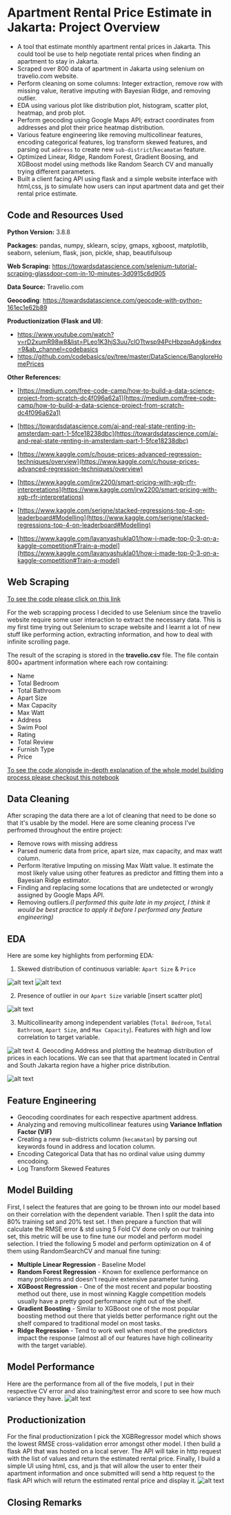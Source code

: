 # Apartment Rental Price Estimate in Jakarta: Project Overview
* A tool that estimate monthly apartment rental prices in Jakarta. This could tool be use to help negotiate rental prices when finding an apartment to stay in Jakarta.
* Scraped over 800 data of apartment in Jakarta using selenium on travelio.com website.
* Perform cleaning on some columns: Integer extraction, remove row with missing value, iterative imputing with Bayesian Ridge, and removing outlier.
* EDA using various plot like distribution plot, histogram, scatter plot, heatmap, and prob plot.
* Perform geocoding using Google Maps API; extract coordinates from addresses and plot their price heatmap distribution.
* Various feature engineering like removing multicollinear features, encoding categorical features, log transform skewed features, and parsing out ```address``` to create new ```sub-district```/```kecamatan``` feature.
* Optimized Linear, Ridge, Random Forest, Gradient Boosing, and XGBoost model using methods like Random Search CV and manually trying different parameters.
* Built a client facing API using flask and a simple website interface with html,css, js to simulate how users can input apartment data and get their rental price estimate.

## Code and Resources Used
**Python Version:** 3.8.8

**Packages:** pandas, numpy, sklearn, scipy, gmaps, xgboost, matplotlib, seaborn, selenium, flask, json, pickle, shap, beautifulsoup

**Web Scraping:** https://towardsdatascience.com/selenium-tutorial-scraping-glassdoor-com-in-10-minutes-3d0915c6d905

**Data Source:** Travelio.com

**Geocoding**: https://towardsdatascience.com/geocode-with-python-161ec1e62b89

**Productionization (Flask and UI)**:
  - https://www.youtube.com/watch?v=rD2xumR98w8&list=PLeo1K3hjS3uu7clOTtwsp94PcHbzqpAdg&index=9&ab_channel=codebasics
- https://github.com/codebasics/py/tree/master/DataScience/BangloreHomePrices


**Other References:**
- [https://medium.com/free-code-camp/how-to-build-a-data-science-project-from-scratch-dc4f096a62a1](https://medium.com/free-code-camp/how-to-build-a-data-science-project-from-scratch-dc4f096a62a1)

- [https://towardsdatascience.com/ai-and-real-state-renting-in-amsterdam-part-1-5fce18238dbc](https://towardsdatascience.com/ai-and-real-state-renting-in-amsterdam-part-1-5fce18238dbc)

- [https://www.kaggle.com/c/house-prices-advanced-regression-techniques/overview](https://www.kaggle.com/c/house-prices-advanced-regression-techniques/overview)

- [https://www.kaggle.com/jrw2200/smart-pricing-with-xgb-rfr-interpretations](https://www.kaggle.com/jrw2200/smart-pricing-with-xgb-rfr-interpretations)
- [https://www.kaggle.com/serigne/stacked-regressions-top-4-on-leaderboard#Modelling](https://www.kaggle.com/serigne/stacked-regressions-top-4-on-leaderboard#Modelling)
- [https://www.kaggle.com/lavanyashukla01/how-i-made-top-0-3-on-a-kaggle-competition#Train-a-model](https://www.kaggle.com/lavanyashukla01/how-i-made-top-0-3-on-a-kaggle-competition#Train-a-model)

## Web Scraping
[To see the code please click on this link](https://github.com/DAKINGBEEMBUP/Apartment-Rental-Price-Prediction-in-Jakarta/blob/main/travelioscrapper.ipynb)

For the web scrapping process I decided to use Selenium since the travelio website require some user interaction to extract the necessary data. This is my first time trying out Selenium to scrape website and I learnt a lot of new stuff like performing action, extracting information, and how to deal with infinite scrolling page.

The result of the scraping is stored in the **travelio.csv** file. The file contain 800+ apartment information where each row containing:
* Name
* Total Bedroom
* Total Bathroom
* Apart Size
* Max Capacity
* Max Watt
* Address
* Swim Pool
* Rating
* Total Review
* Furnish Type
* Price


[To see the code alongisde in-depth explanation of the whole model building process please checkout this notebook](https://github.com/DAKINGBEEMBUP/Apartment-Rental-Price-Prediction-in-Jakarta/blob/main/ApartmentRental%20Prediction.ipynb)

## Data Cleaning
After scraping the data there are a lot of cleaning that need to be done so that it's usable by the model. Here are some cleaning process I've perfromed throughout the entire project:
- Remove rows with missing address
- Parsed numeric data from price, apart size, max capacity, and max watt column.
- Perform Iterative Imputing on missing Max Watt value. It estimate the most likely value using other features as predictor and fitting them into a Bayesian Ridge estimator.
- Finding and replacing some locations that are undetected or wrongly assigned by Google Maps API. 
- Removing outliers.*(I performed this quite late in my project, I think it would be best practice to apply it before I performed any feature engineering)*

## EDA
Here are some key highlights from performing EDA:
1. Skewed distribution of continuous variable: ```Apart Size``` & ```Price```
 
![alt text](https://github.com/DAKINGBEEMBUP/Apartment-Rental-Price-Prediction-in-Jakarta/blob/main/Snippet/EDA%201.1.png)
![alt text](https://github.com/DAKINGBEEMBUP/Apartment-Rental-Price-Prediction-in-Jakarta/blob/main/Snippet/EDA%201.2.png)

2. Presence of outlier in our ```Apart Size``` variable [insert scatter plot]

![alt text](https://github.com/DAKINGBEEMBUP/Apartment-Rental-Price-Prediction-in-Jakarta/blob/main/Snippet/EDA%202.png)

3. Multicollinearity among independent variables (```Total Bedroom```, ```Total Bathroom```, ```Apart Size```, and ```Max Capacity```). Features with high and low correlation to target variable.

![alt text](https://github.com/DAKINGBEEMBUP/Apartment-Rental-Price-Prediction-in-Jakarta/blob/main/Snippet/EDA%203.png)
4. Geocoding Address and plotting the heatmap distribution of prices in each locations. We can see that that apartment located in Central and South Jakarta region have a higher price distribution.

![alt text](https://github.com/DAKINGBEEMBUP/Apartment-Rental-Price-Prediction-in-Jakarta/blob/main/Snippet/EDA%204.png)

## Feature Engineering
- Geocoding coordinates for each respective apartment address.
- Analyzing and removing multicollinear features using **Variance Inflation Factor (VIF)**
- Creating a new sub-districts column (```kecamatan```) by parsing out keywords found in address and location column.
- Encoding Categorical Data that has no ordinal value using dummy encodoing.
- Log Transform Skewed Features

## Model Building
First, I select the features that are going to be thrown into our model based on their correlation with the dependent variable. Then I split the data into 80% training set and 20% test set. I then prepare a function that will calculate the RMSE error & std using 5 Fold CV done only on our training set, this metric will be use to fine tune our model and perform model selection. I tried the following 5 model and perform optimization on 4 of them using RandomSearchCV and manual fine tuning:
- **Multiple Linear Regression** - Baseline Model
- **Random Forest Regression** - Known for exellence performance on many problems and doesn't require extensive parameter tuning.
- **XGBoost Regression** - One of the most recent and popular boosting method out there, use in most winning Kaggle competition models usually have a pretty good performance right out of the shelf.
- **Gradient Boosting** - Similar to XGBoost one of the most popular boosting method out there that yields better performance right out the shelf compared to traditional model on most tasks.
- **Ridge Regression** - Tend to work well when most of the predictors impact the response (almost all of our features have high collinearity with the target variable).

## Model Performance
Here are the performance from all of the five models, I put in their respective CV error and also training/test error and score to see how much variance they have.
![alt text](https://github.com/DAKINGBEEMBUP/Apartment-Rental-Price-Prediction-in-Jakarta/blob/main/Snippet/Model%20Performance.png)


## Productionization
For the final productionization I pick the XGBRegressor model which shows the lowest RMSE cross-validation error amongst other model. I then build a flask API that was hosted on a local server. The API will take in http request with the list of values and return the estimated rental price. Finally, I build a simple UI using html, css, and js that will allow the user to enter their apartment information and once submitted will send a http request to the flask API which will return the estimated rental price and display it.
![alt text](https://github.com/DAKINGBEEMBUP/Apartment-Rental-Price-Prediction-in-Jakarta/blob/main/Snippet/Web%20Snippet.png)

## Closing Remarks
